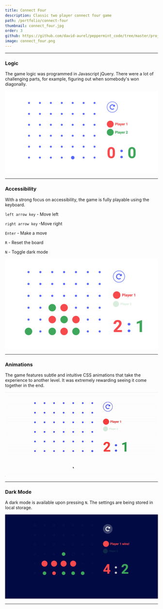 ```yaml
---
title: Connect Four
description: Classic two player connect four game
path: /portfolio/connect-four
thumbnail: connect_four.jpg
order: 3
github: https://github.com/david-aurel/peppermint_code/tree/master/projects/connect_four
image: connect_four.png
---
```


---

### Logic

The game logic was programmed in Javascript jQuery. There were a lot of challenging parts, for example, figuring out when somebody's won diagonally.

![img](./start.png)

---

### Accessibility

With a strong focus on accessibility, the game is fully playable using the keyboard.

`left arrow key` - Move left

`right arrow key` -Move right

`Enter` - Make a move

`R` - Reset the board

`N` - Toggle dark mode

![img](./play.png)

---

### Animations

The game features subtle and intuitive CSS animations that take the experience to another level. It was extremely rewarding seeing it come together in the end.

![img](./win.gif)

---

### Dark Mode

A dark mode is available upon pressing `N`. The settings are being stored in local storage.

![img](./night.png)

---
